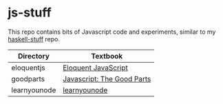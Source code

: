 # js-stuff
This repo contains bits of Javascript code and experiments, similar to my [haskell-stuff](https://github.com/strburst/haskell-stuff) repo.

| Directory    | Textbook                                                                                                  |
| ------------ | --------------------------------------------------------------------------------------------------------- |
| eloquentjs   | [Eloquent JavaScript](http://eloquentjavascript.net/)                                                     |
| goodparts    | [Javascript: The Good Parts](http://www.amazon.com/JavaScript-Good-Parts-Douglas-Crockford/dp/0596517742) |
| learnyounode | [learnyounode](https://github.com/workshopper/learnyounode)                                               |
